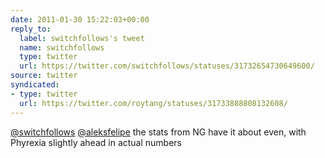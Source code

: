 ```yaml
---
date: 2011-01-30 15:22:03+00:00
reply_to:
  label: switchfollows's tweet
  name: switchfollows
  type: twitter
  url: https://twitter.com/switchfollows/statuses/31732654730649600/
source: twitter
syndicated:
- type: twitter
  url: https://twitter.com/roytang/statuses/31733888808132608/
---
```


[@switchfollows](https://twitter.com/switchfollows/) [@aleksfelipe](https://twitter.com/aleksfelipe/) the stats from NG have it about even, with Phyrexia slightly ahead in actual numbers